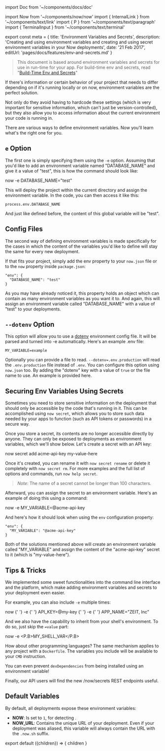 import Doc from '~/components/docs/doc'

import Now from '~/components/now/now'
import { InternalLink } from '~/components/text/link'
import { P } from '~/components/text/paragraph'
import { TerminalInput } from '~/components/text/terminal'

export const meta = {
  title: 'Environment Variables and Secrets',
  description: 'Creating and using environment variables and creating and using secret environment variables in your Now deployments',
  date: '21 Feb 2017',
  editUrl: 'pages/docs/features/env-and-secrets.md'
}

> This document is based around environment variables and secrets for use in run-time for your app. For build-time env and secrets, read "[Build-Time Env and Secrets](/docs/features/build-env-and-secrets)"

If there's information or certain behavior of your project that needs to differ depending on if it's running locally or on now, environment variables are the perfect solution.

Not only do they avoid having to hardcode these settings (which is very important for sensitive information, which can't just be version-controlled), but they also allow you to access information about the current environment your code is running in.

There are various ways to define environment variables. Now you'll learn what's the right one for you.

## `e` Option

The first one is simply specifying them using the `-e` option. Assuming that you'd like to add an environment variable named "DATABASE_NAME" and give it a value of "test", this is how the command should look like:

<TerminalInput>now -e DATABASE_NAME="test"</TerminalInput>

This will deploy the project within the current directory and assign the environment variable. In the code, you can then access it like this:

```
process.env.DATABASE_NAME
```

And just like defined before, the content of this global variable will be "test".

## Config Files

The second way of defining environment variables is made specifically for the cases in which the content of the variables you'd like to define will stay the same for every new deployment.

If that fits your project, simply add the <InternalLink href="/docs/features/configuration#`env`-(object)">env property</InternalLink> to your `now.json` file or to the `now` property inside `package.json`:

```
"env": {
  "DATABASE_NAME": "test"
}
```

As you may have already noticed it, this property holds an object which can contain as many environment variables as you want it to. And again, this will assign an environment variable called "DATABASE_NAME" with a value of "test" to your deployments.

## `--dotenv` Option

This option will allow you to use a [dotenv](https://github.com/motdotla/dotenv) environment config file. It will be parsed and turned into -e automatically. Here's an example .env file:

```
MY_VARIABLE=example
```

Optionally you can provide a file to read. `--dotenv=.env.production` will read the `.env.production` file instead of `.env`. You can configure this option using `now.json` too. By adding the "dotenv" key with a value of `true` or the file name to use. An example is provided <InternalLink href="/docs/features/configuration#`dotenv`-(boolean|string)">here</InternalLink>.

## Securing Env Variables Using Secrets

Sometimes you need to store sensitive information on the deployment that should only be accessible by the code that's running in it. This can be accomplished using `now secret`, which allows you to store such data needed by your apps to function (such as API tokens or passwords) in a secure way.

Once you store a secret, its contents are no longer accessible directly by anyone. They can only be exposed to deployments as environment variables, which we'll show below.
Let's create a secret with an API key:

<TerminalInput>
  <P.B>now secret add</P.B> acme-api-key my-value-here
</TerminalInput>

Once it's created, you can rename it with `now secret rename` or delete it completely with `now secret rm`. For more examples and the full list of options and commands, run `now help secret`.

> *Note*: The name of a secret cannot be longer than 100 characters.

Afterward, you can assign the secret to an environment variable. Here's an example of doing this using a command:

<TerminalInput>
  now -e <P.B>MY_VARIABLE=@acme-api-key</P.B>
</TerminalInput>

And here's how it should look when using the `env` configuration property:

```
"env": {
  "MY_VARIABLE": "@acme-api-key"
}
```

Both of the solutions mentioned above will create an environment variable called "MY_VARIABLE" and assign the content of the "acme-api-key" secret to it (which is "my-value-here").

## Tips & Tricks

We implemented some sweet functionalities into the command line interface and the platform, which make adding environment variables and secrets to your deployment even easier.

For example, you can also include `-e` multiple times:

<TerminalInput>
  now
  {' '}
  <P.B>-e</P.B>
  {' '}
  API_KEY=@my-key
  {' '}
  <P.B>-e</P.B>
  {' '}
  APP_NAME="ZEIT, Inc"
</TerminalInput>

And we also have the capability to inherit from your shell's environment. To do so, just skip the `=value` part:

<TerminalInput>now -e <P.B>MY_SHELL_VAR</P.B></TerminalInput>

How about other programming languages? The same mechanism applies to any project with a `Dockerfile`. The variables you include will be available to your `CMD` instruction.

You can even <InternalLink href="/docs/deployment-types/node#ignoring-devdependencies">prevent</InternalLink> `devDependencies` from being installed using an environment variable!

Finally, our <InternalLink href="/docs/api">API</InternalLink> users will find the new /now/secrets REST endpoints useful.

## Default Variables

By default, all deployments expose these environment variables:

* **NOW**: Is set to `1`, for detecting <Now color="#000"/>.
* **NOW_URL**: Contains the unique URL of your deployment. Even if your deployment was aliased, this variable will always contain the URL with the `.now.sh` suffix.

export default ({children}) => <Doc meta={meta}>{ children }</Doc>
